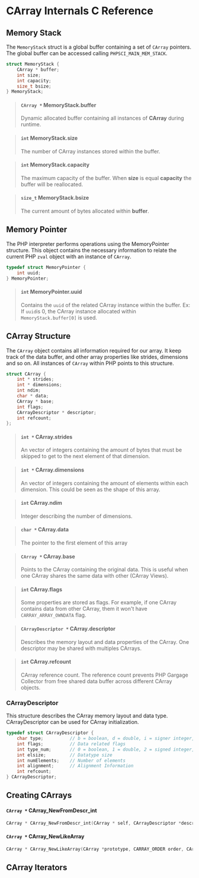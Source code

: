 # CArray Internals C Reference

## Memory Stack

The `MemoryStack` struct is a global buffer containing a set of `CArray` pointers. The global buffer
can be accessed calling `PHPSCI_MAIN_MEM_STACK`. 

```C
struct MemoryStack {
    CArray * buffer;
    int size;
    int capacity;
    size_t bsize;
} MemoryStack;
```

> #### `CArray *` MemoryStack.buffer
> Dynamic allocated buffer containing all instances of **CArray** during runtime.

> #### `int` MemoryStack.size
> The number of CArray instances stored within the buffer.

> #### `int` MemoryStack.capacity
> The maximum capacity of the buffer. When **size** is equal **capacity** the buffer will be reallocated.

> #### `size_t` MemoryStack.bsize
> The current amount of bytes allocated within **buffer**.

## Memory Pointer

The PHP interpreter performs operations using the MemoryPointer structure. This object contains the
necessary information to relate the current PHP `zval` object with an instance of `CArray`.

```C
typedef struct MemoryPointer {
    int uuid;
} MemoryPointer;
```

> #### `int` MemoryPointer.uuid
> Contains the `uuid` of the related CArray instance within the buffer. Ex: If `uuid`is 0, the CArray instance allocated within `MemoryStack.buffer[0]` is used.

## CArray Structure

The `CArray` object contains all information required for our array. It keep track of the data buffer, and
other array properties like strides, dimensions and so on. All instances of `CArray` within PHP points
to this structure.

```C
struct CArray {
    int * strides;   
    int * dimensions;
    int ndim;        
    char * data;      
    CArray * base;
    int flags;
    CArrayDescriptor * descriptor;
    int refcount;
};
```

> #### `int *` CArray.strides
> An vector of integers containing the amount of bytes that must be skipped to get to the next element of that dimension.

> #### `int *` CArray.dimensions
> An vector of integers containing the amount of elements within each dimension. This could be seen as the shape of this array.

> #### `int` CArray.ndim
> Integer describing the number of dimensions.

> #### `char *` CArray.data
> The pointer to the first element of this array

> #### `CArray *` CArray.base
> Points to the CArray containing the original data. This is useful when one CArray shares the same data
with other (CArray Views).

> #### `int` CArray.flags
> Some properties are stored as flags. For example, if one CArray contains data from other CArray, them it won't have `CARRAY_ARRAY_OWNDATA` flag.

> #### `CArrayDescriptor *` CArray.descriptor
> Describes the memory layout and data properties of the CArray. One descriptor may be shared with multiples CArrays.

> #### `int` CArray.refcount
> CArray reference count. The reference count prevents PHP Gargage Collector from free shared data buffer across different CArray objects.


### CArrayDescriptor
This structure describes the CArray memory layout and data type. CArrayDescriptor can be used for
CArray initialization.

```C
typedef struct CArrayDescriptor {
    char type;          // b = boolean, d = double, i = signer integer, u = unsigned integer, f = floating point, c = char
    int flags;          // Data related flags
    int type_num;       // 0 = boolean, 1 = double, 2 = signed integer, 3 = unsigned integer, 4 = floating point, 5 = char
    int elsize;         // Datatype size
    int numElements;    // Number of elements
    int alignment;      // Alignment Information
    int refcount;
} CArrayDescriptor;
```

## Creating CArrays


#### `CArray *` CArray_NewFromDescr_int
```C
CArray * CArray_NewFromDescr_int(CArray * self, CArrayDescriptor *descr, int nd, int *dims, int *strides, void *data, int flags, CArray *base, int zeroed, int allow_emptystring);
```
#### `CArray *` CArray_NewLikeArray
```C
CArray * CArray_NewLikeArray(CArray *prototype, CARRAY_ORDER order, CArrayDescriptor *dtype, int subok);
```

## CArray Iterators